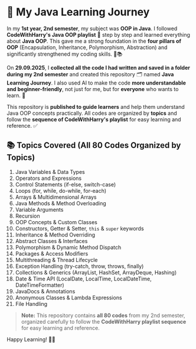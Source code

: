 # 🚀 My Java Learning Journey

In my **1st year, 2nd semester**, my subject was **OOP in Java**. I followed **CodeWithHarry's Java OOP playlist** 🎥 step by step and learned everything about **Java OOP**. This gave me a strong foundation in the **four pillars of OOP** (Encapsulation, Inheritance, Polymorphism, Abstraction) and significantly strengthened my coding skills. 💪📚  

On **29.09.2025**, I **collected all the code I had written and saved in a folder during my 2nd semester** and created this repository 🗂️ named **Java Learning Journey**. I also used AI to make the code **more understandable and beginner-friendly**, not just for me, but for **everyone** who wants to learn. 🌟  

This repository is **published to guide learners** and help them understand Java OOP concepts practically. All codes are organized by **topics** and follow the **sequence of CodeWithHarry's playlist** for easy learning and reference. ✅  


## 📚 Topics Covered (All 80 Codes Organized by Topics)

1. Java Variables & Data Types  
2. Operators and Expressions  
3. Control Statements (if-else, switch-case)  
4. Loops (for, while, do-while, for-each)  
5. Arrays & Multidimensional Arrays  
6. Java Methods & Method Overloading  
7. Variable Arguments  
8. Recursion  
9. OOP Concepts & Custom Classes  
10. Constructors, Getter & Setter, `this` & `super` keywords  
11. Inheritance & Method Overriding  
12. Abstract Classes & Interfaces  
13. Polymorphism & Dynamic Method Dispatch  
14. Packages & Access Modifiers  
15. Multithreading & Thread Lifecycle  
16. Exception Handling (try-catch, throw, throws, finally)  
17. Collections & Generics (ArrayList, HashSet, ArrayDeque, Hashing)  
18. Date & Time API (LocalDate, LocalTime, LocalDateTime, DateTimeFormatter)  
19. JavaDocs & Annotations  
20. Anonymous Classes & Lambda Expressions  
21. File Handling  

> **Note:** This repository contains **all 80 codes** from my 2nd semester, organized carefully to follow the **CodeWithHarry playlist sequence** for easy learning and reference.  

Happy Learning! 🎯✨


